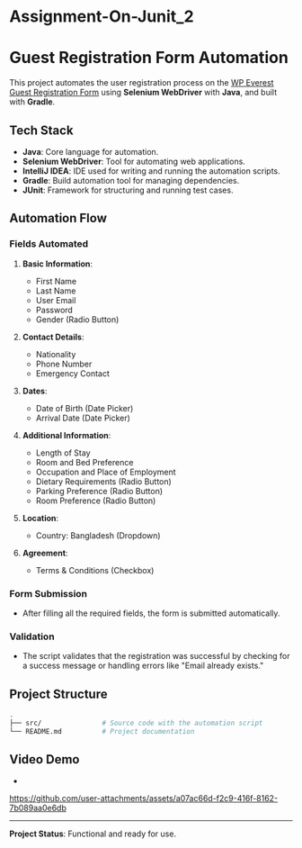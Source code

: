 ﻿# Assignment-On-Junit_2
# Guest Registration Form Automation

This project automates the user registration process on the [WP Everest Guest Registration Form](https://demo.wpeverest.com/user-registration/guest-registration-form/) using **Selenium WebDriver** with **Java**, and built with **Gradle**.

## Tech Stack

- **Java**: Core language for automation.
- **Selenium WebDriver**: Tool for automating web applications.
- **IntelliJ IDEA**: IDE used for writing and running the automation scripts.
- **Gradle**: Build automation tool for managing dependencies.
- **JUnit**: Framework for structuring and running test cases.

## Automation Flow

### Fields Automated

1. **Basic Information**:
    - First Name
    - Last Name
    - User Email
    - Password
    - Gender (Radio Button)

2. **Contact Details**:
    - Nationality
    - Phone Number
    - Emergency Contact

3. **Dates**:
    - Date of Birth (Date Picker)
    - Arrival Date (Date Picker)

4. **Additional Information**:
    - Length of Stay
    - Room and Bed Preference
    - Occupation and Place of Employment
    - Dietary Requirements (Radio Button)
    - Parking Preference (Radio Button)
    - Room Preference (Radio Button)

5. **Location**:
    - Country: Bangladesh (Dropdown)

6. **Agreement**:
    - Terms & Conditions (Checkbox)

### Form Submission

- After filling all the required fields, the form is submitted automatically.

### Validation

- The script validates that the registration was successful by checking for a success message or handling errors like "Email already exists."

## Project Structure

```bash
.
├── src/               # Source code with the automation script         
└── README.md          # Project documentation
```


## Video Demo

- 

https://github.com/user-attachments/assets/a07ac66d-f2c9-416f-8162-7b089aa0e6db


---

**Project Status**: Functional and ready for use.

